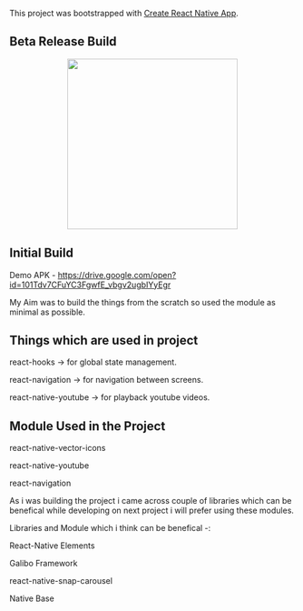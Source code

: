 This project was bootstrapped with [Create React Native App](https://github.com/react-community/create-react-native-app).


## Beta Release Build
<p align="center">
  <img src="https://github.com/theyogendraDanwar/prime_netflix/blob/master/result_build.gif" height="300">
</p>


## Initial Build
Demo APK - https://drive.google.com/open?id=101Tdv7CFuYC3FgwfE_vbgv2ugbIYyEgr

My Aim was to build the things from the scratch so used the module as minimal as possible.


## Things which are used in project
<p>
<a style="text-decoration:none" target="_blank" href="https://github.com/theyogendraDanwar/react-hooks">react-hooks</a> -> for global state management.</p>
<p>
react-navigation -> for navigation between screens.
</p>
<p>
react-native-youtube -> for playback youtube videos.
</p>

## Module Used in the Project
<p>
react-native-vector-icons
</p><p>
react-native-youtube
</p><p>
react-navigation
</p>


As i was building the project i came across couple of libraries which can be benefical while developing on next project i will prefer using these modules.

Libraries and Module which i think can be benefical -:
<p>
<a style="text-decoration:none" target="_blank" href="https://react-native-training.github.io/react-native-elements/">React-Native Elements</a></p><p>
<a style="text-decoration:none" target="_blank" href="https://galio.io/">Galibo Framework</a></p><p>
<a style="text-decoration:none" target="_blank" href="https://galio.io/">react-native-snap-carousel</a></p>
<a style="text-decoration:none" target="_blank" href="https://nativebase.io/">Native Base</a></p>
